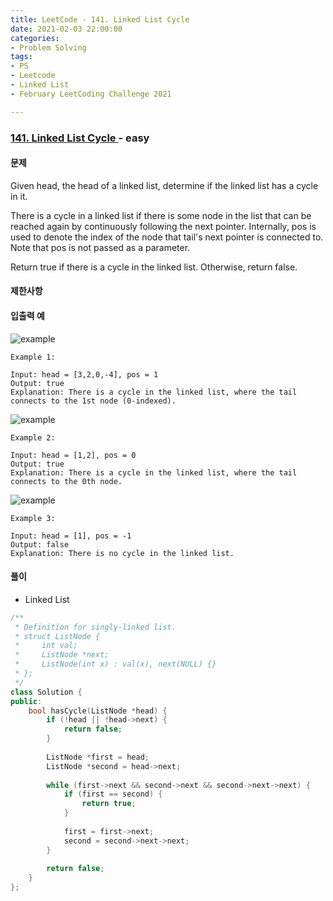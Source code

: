 ```yaml
---
title: LeetCode - 141. Linked List Cycle
date: 2021-02-03 22:00:00
categories:
- Problem Solving
tags:
- PS
- Leetcode
- Linked List
- February LeetCoding Challenge 2021

---
```


### [ 141. Linked List Cycle ](https://leetcode.com/problems/linked-list-cycle/) - easy

#### 문제

Given head, the head of a linked list, determine if the linked list has a cycle in it.

There is a cycle in a linked list if there is some node in the list that can be reached again by continuously following the next pointer. Internally, pos is used to denote the index of the node that tail's next pointer is connected to. Note that pos is not passed as a parameter.

Return true if there is a cycle in the linked list. Otherwise, return false.

#### 제한사항

#### 입출력 예

![example](https://assets.leetcode.com/uploads/2018/12/07/circularlinkedlist.png)

```
Example 1:

Input: head = [3,2,0,-4], pos = 1
Output: true
Explanation: There is a cycle in the linked list, where the tail connects to the 1st node (0-indexed).
```

![example](https://assets.leetcode.com/uploads/2018/12/07/circularlinkedlist_test2.png)

```
Example 2:

Input: head = [1,2], pos = 0
Output: true
Explanation: There is a cycle in the linked list, where the tail connects to the 0th node.
```

![example](https://assets.leetcode.com/uploads/2018/12/07/circularlinkedlist_test3.png)

```
Example 3:

Input: head = [1], pos = -1
Output: false
Explanation: There is no cycle in the linked list.
```

#### 풀이
- Linked List

```cpp
/**
 * Definition for singly-linked list.
 * struct ListNode {
 *     int val;
 *     ListNode *next;
 *     ListNode(int x) : val(x), next(NULL) {}
 * };
 */
class Solution {
public:
    bool hasCycle(ListNode *head) {
        if (!head || !head->next) {
            return false;
        }
        
        ListNode *first = head;
        ListNode *second = head->next;
        
        while (first->next && second->next && second->next->next) {
            if (first == second) {
                return true;
            }
            
            first = first->next;
            second = second->next->next;
        }
        
        return false;
    }
};
```

